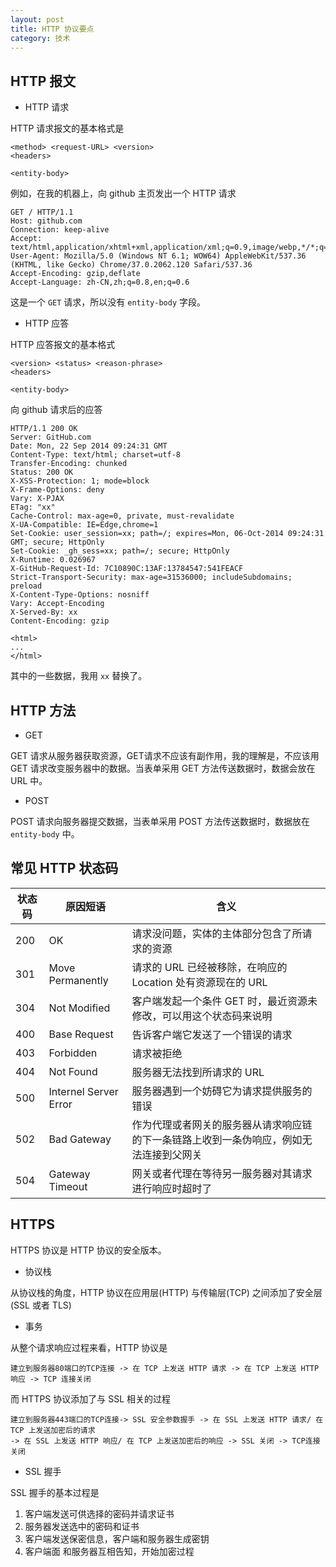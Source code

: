 ```yaml
---
layout: post
title: HTTP 协议要点
category: 技术
---
```


## HTTP 报文

* HTTP 请求

HTTP 请求报文的基本格式是

```
<method> <request-URL> <version>
<headers>

<entity-body>
```

例如，在我的机器上，向 github 主页发出一个 HTTP 请求

```
GET / HTTP/1.1
Host: github.com
Connection: keep-alive
Accept: text/html,application/xhtml+xml,application/xml;q=0.9,image/webp,*/*;q=0.8
User-Agent: Mozilla/5.0 (Windows NT 6.1; WOW64) AppleWebKit/537.36 (KHTML, like Gecko) Chrome/37.0.2062.120 Safari/537.36
Accept-Encoding: gzip,deflate
Accept-Language: zh-CN,zh;q=0.8,en;q=0.6
```

这是一个 `GET` 请求，所以没有 `entity-body` 字段。

* HTTP 应答

HTTP 应答报文的基本格式

```
<version> <status> <reason-phrase>
<headers>

<entity-body>
```

向 github 请求后的应答

```
HTTP/1.1 200 OK
Server: GitHub.com
Date: Mon, 22 Sep 2014 09:24:31 GMT
Content-Type: text/html; charset=utf-8
Transfer-Encoding: chunked
Status: 200 OK
X-XSS-Protection: 1; mode=block
X-Frame-Options: deny
Vary: X-PJAX
ETag: "xx"
Cache-Control: max-age=0, private, must-revalidate
X-UA-Compatible: IE=Edge,chrome=1
Set-Cookie: user_session=xx; path=/; expires=Mon, 06-Oct-2014 09:24:31 GMT; secure; HttpOnly
Set-Cookie: _gh_sess=xx; path=/; secure; HttpOnly
X-Runtime: 0.026967
X-GitHub-Request-Id: 7C10890C:13AF:13784547:541FEACF
Strict-Transport-Security: max-age=31536000; includeSubdomains; preload
X-Content-Type-Options: nosniff
Vary: Accept-Encoding
X-Served-By: xx
Content-Encoding: gzip

<html>
...
</html>
```

其中的一些数据，我用 `xx` 替换了。

## HTTP 方法

* GET

GET 请求从服务器获取资源，GET请求不应该有副作用，我的理解是，不应该用 GET 请求改变服务器中的数据。当表单采用 GET 方法传送数据时，数据会放在 URL 中。

* POST

POST 请求向服务器提交数据，当表单采用 POST 方法传送数据时，数据放在 `entity-body` 中。

## 常见 HTTP 状态码

| 状态码 | 原因短语 | 含义 |
|--------|----------|-------|
| 200 | OK | 请求没问题，实体的主体部分包含了所请求的资源 |
| 301 | Move Permanently | 请求的 URL 已经被移除，在响应的 Location 处有资源现在的 URL |
| 304 | Not Modified | 客户端发起一个条件 GET 时，最近资源未修改，可以用这个状态码来说明 |
| 400 | Base Request | 告诉客户端它发送了一个错误的请求 |
| 403 | Forbidden | 请求被拒绝 |
| 404 | Not Found | 服务器无法找到所请求的 URL |
| 500 | Internel Server Error | 服务器遇到一个妨碍它为请求提供服务的错误 | 
| 502 | Bad Gateway | 作为代理或者网关的服务器从请求响应链的下一条链路上收到一条伪响应，例如无法连接到父网关 |
| 504 | Gateway Timeout | 网关或者代理在等待另一服务器对其请求进行响应时超时了 |


## HTTPS 

HTTPS 协议是 HTTP 协议的安全版本。 

* 协议栈

从协议栈的角度，HTTP 协议在应用层(HTTP) 与传输层(TCP) 之间添加了安全层 (SSL 或者 TLS)

* 事务 

从整个请求响应过程来看，HTTP 协议是 

```
建立到服务器80端口的TCP连接 -> 在 TCP 上发送 HTTP 请求 -> 在 TCP 上发送 HTTP 响应 -> TCP 连接关闭
```

而 HTTPS 协议添加了与 SSL 相关的过程 

```
建立到服务器443端口的TCP连接-> SSL 安全参数握手 -> 在 SSL 上发送 HTTP 请求/ 在 TCP 上发送加密后的请求
-> 在 SSL 上发送 HTTP 响应/ 在 TCP 上发送加密后的响应 -> SSL 关闭 -> TCP连接关闭
```

* SSL 握手 

SSL 握手的基本过程是

1. 客户端发送可供选择的密码并请求证书
2. 服务器发送选中的密码和证书
3. 客户端发送保密信息，客户端和服务器生成密钥
4. 客户端面 和服务器互相告知，开始加密过程 

